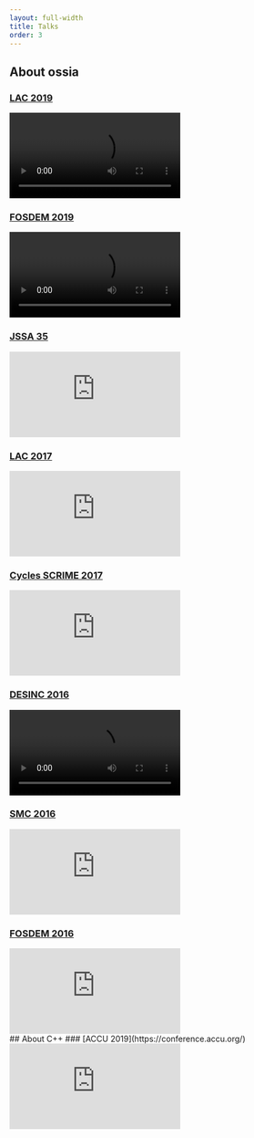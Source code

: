 ```yaml
---
layout: full-width
title: Talks
order: 3
---
```


## About ossia
### [LAC 2019](https://lac.linuxaudio.org/2019)
<div class="videoWrapper">
<video controls>
    <source src="https://lac.linuxaudio.org/2019/media/lac19-streaming-day1-08-celerier-toolchain-jit.mp4" type="video/mp4">
</video>
</div>

### [FOSDEM 2019](https://archive.fosdem.org/2019/schedule/event/media_ossia)
<div class="videoWrapper">
<video controls>
    <source src="https://video.fosdem.org/2019/H.1309/media_ossia.webm" type="video/webm">
</video>
</div>


### [JSSA 35](https://jssa.info/post/170494748158/%E7%AC%AC35%E5%9B%9Ejssa%E5%85%88%E7%AB%AF%E8%8A%B8%E8%A1%93%E9%9F%B3%E6%A5%BD%E5%89%B5%E4%BD%9C%E5%AD%A6%E4%BC%9A-35th-regular-meeting)
<div class="videoWrapper">
    <iframe src="https://www.youtube.com/embed/_PQ1hM2BtkI" frameborder="0" allow="autoplay; encrypted-media; picture-in-picture" allowfullscreen></iframe>
</div>

### [LAC 2017](https://lac.linuxaudio.org/2017) 
<div class="videoWrapper">
    <iframe src="https://www.youtube.com/embed/s0BsyDjmXrk" frameborder="0" allow="autoplay; encrypted-media; picture-in-picture" allowfullscreen></iframe>
</div>

### [Cycles SCRIME 2017](https://scrime.u-bordeaux.fr)
<div class="videoWrapper">
    <iframe src="https://www.youtube.com/embed/x3HYwu-S4OI" frameborder="0" allow="autoplay; encrypted-media; picture-in-picture" allowfullscreen></iframe>
</div>

### [DESINC 2016](https://desinc.mfm.sussex.ac.uk)
<div class="videoWrapper">
<video controls>
    <source src="https://desinc.mfm.sussex.ac.uk/video/desInC_Workshop_1.mp4" type="video/mp4">
</video>
</div>

### [SMC 2016](https://smc2016.hfmt-hamburg.de)
<div class="videoWrapper">
    <iframe src="https://www.youtube.com/embed/qouSxAH2pCg" frameborder="0" allow="autoplay; encrypted-media; picture-in-picture" allowfullscreen></iframe>
</div>

### [FOSDEM 2016](https://archive.fosdem.org/2016/schedule/event/i_score/) 
<div class="videoWrapper">
    <iframe src="https://www.youtube.com/embed/x3HYwu-S4OI" frameborder="0" allow="autoplay; encrypted-media; picture-in-picture" allowfullscreen></iframe>
</div>
## About C++
### [ACCU 2019](https://conference.accu.org/)
<div class="videoWrapper">
    <iframe src="https://www.youtube.com/embed/2_cRaDxBe-A" frameborder="0" allow="autoplay; encrypted-media; picture-in-picture" allowfullscreen></iframe>
</div>
